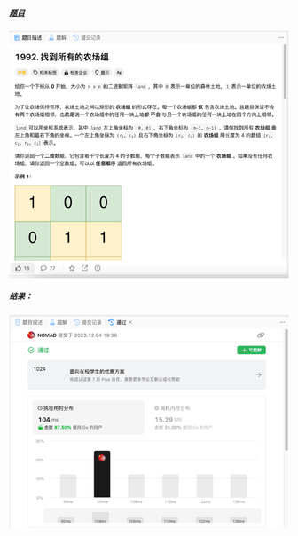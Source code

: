 ##### [题目](https://leetcode.cn/problems/find-all-groups-of-farmland/description/)
![pic](img.png)
##### 结果：
![pic](result.png)